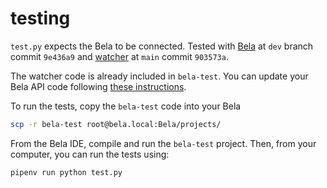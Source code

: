 # testing

`test.py` expects the Bela to be connected. Tested with [Bela](https://github.com/BelaPlatform/Bela) at `dev` branch commit `9e436a9` and [watcher](https://github.com/BelaPlatform/watcher) at `main` commit `903573a`.

The watcher code is already included in `bela-test`. You can update your Bela API code following [these instructions](https://github.com/giuliomoro/git-tutorial#bela-workflow).

To run the tests, copy the `bela-test` code into your Bela

```bash
scp -r bela-test root@bela.local:Bela/projects/
```

From the Bela IDE, compile and run the `bela-test` project. Then, from your computer, you can run the tests using:

```bash
pipenv run python test.py
```
